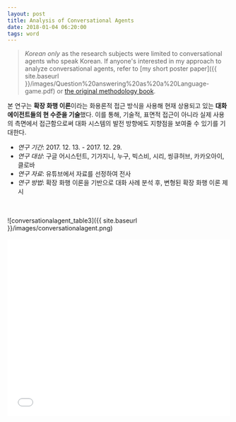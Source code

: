 ```yaml
---
layout: post
title: Analysis of Conversational Agents
date: 2018-01-04 06:20:00
tags: word
---
```


> *Korean only* as the research subjects were limited to conversational agents who speak Korean. If anyone's interested in my approach to analyze conversational agents, refer to [my short poster paper]({{ site.baseurl }}/images/Question%20answering%20as%20a%20Language-game.pdf) or [the original methodology book](https://www.degruyter.com/viewbooktoc/product/67153).
  
  본 연구는 **확장 화행 이론**이라는 화용론적 접근 방식을 사용해 현재 상용되고 있는 **대화 에이전트들의 현 수준을 기술**했다. 이를 통해, 기술적, 표면적 접근이 아니라 실제 사용의 측면에서 접근함으로써 대화 시스템의 발전 방향에도 지향점을 보여줄 수 있기를 기대한다.
<br />
- *연구 기간*: 2017. 12. 13. - 2017. 12. 29.
- *연구 대상*: 구글 어시스턴트, 기가지니, 누구, 빅스비, 시리, 씽큐허브, 카카오아이, 클로바
- *연구 자료*: 유튜브에서 자료를 선정하여 전사
- *연구 방법*: 확장 화행 이론을 기반으로 대화 사례 분석 후, 변형된 확장 화행 이론 제시
<br />
<br />
![conversationalagent_table3]({{ site.baseurl }}/images/conversationalagent.png)
<br />
<br />
<embed src="{{ site.baseurl }}/images/conversationalagent.pdf" width="100%" height="400" type='application/pdf'>
